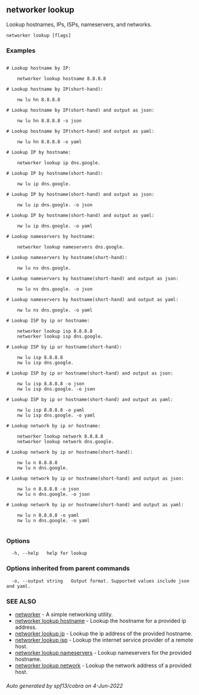 ## networker lookup

Lookup hostnames, IPs, ISPs, nameservers, and networks.

```
networker lookup [flags]
```

### Examples

```

# Lookup hostname by IP:

	networker lookup hostname 8.8.8.8

# Lookup hostname by IP(short-hand):

	nw lu hn 8.8.8.8

# Lookup hostname by IP(short-hand) and output as json:

	nw lu hn 8.8.8.8 -o json

# Lookup hostname by IP(short-hand) and output as yaml:

	nw lu hn 8.8.8.8 -o yaml

# Lookup IP by hostname:

	networker lookup ip dns.google.

# Lookup IP by hostname(short-hand):

	nw lu ip dns.google.

# Lookup IP by hostname(short-hand) and output as json:

	nw lu ip dns.google. -o json

# Lookup IP by hostname(short-hand) and output as yaml:

	nw lu ip dns.google. -o yaml

# Lookup nameservers by hostname:

	networker lookup nameservers dns.google.

# Lookup nameservers by hostname(short-hand):

	nw lu ns dns.google.

# Lookup nameservers by hostname(short-hand) and output as json:

	nw lu ns dns.google. -o json

# Lookup nameservers by hostname(short-hand) and output as yaml:

	nw lu ns dns.google. -o yaml

# Lookup ISP by ip or hostname:

	networker lookup isp 8.8.8.8
	networker lookup isp dns.google.

# Lookup ISP by ip or hostname(short-hand):

	nw lu isp 8.8.8.8
	nw lu isp dns.google.

# Lookup ISP by ip or hostname(short-hand) and output as json:

	nw lu isp 8.8.8.8 -o json
	nw lu isp dns.google. -o json

# Lookup ISP by ip or hostname(short-hand) and output as yaml:

	nw lu isp 8.8.8.8 -o yaml
	nw lu isp dns.google. -o yaml

# Lookup network by ip or hostname:

	networker lookup network 8.8.8.8
	networker lookup network dns.google.

# Lookup network by ip or hostname(short-hand):

	nw lu n 8.8.8.8
	nw lu n dns.google.

# Lookup network by ip or hostname(short-hand) and output as json:

	nw lu n 8.8.8.8 -o json
	nw lu n dns.google. -o json

# Lookup network by ip or hostname(short-hand) and output as yaml:

	nw lu n 8.8.8.8 -o yaml
	nw lu n dns.google. -o yaml


```

### Options

```
  -h, --help   help for lookup
```

### Options inherited from parent commands

```
  -o, --output string   Output format. Supported values include json and yaml.
```

### SEE ALSO

* [networker](networker.md)	 - A simple networking utility.
* [networker lookup hostname](networker_lookup_hostname.md)	 - Lookup the hostname for a provided ip address.
* [networker lookup ip](networker_lookup_ip.md)	 - Lookup the ip address of the provided hostname.
* [networker lookup isp](networker_lookup_isp.md)	 - Lookup the internet service provider of a remote host.
* [networker lookup nameservers](networker_lookup_nameservers.md)	 - Lookup nameservers for the provided hostname.
* [networker lookup network](networker_lookup_network.md)	 - Lookup the network address of a provided host.

###### Auto generated by spf13/cobra on 4-Jun-2022
